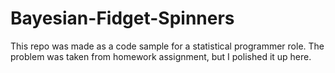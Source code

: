 # Bayesian-Fidget-Spinners

This repo was made as a code sample for a statistical programmer role. The problem was taken from homework assignment, but I polished it up here.
